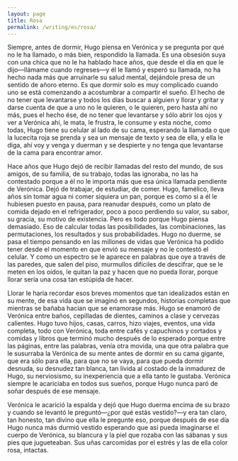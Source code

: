 ```yaml
---
layout: page
title: Rosa
permalink: /writing/es/rosa/
---
```


Siempre, antes de dormir, Hugo piensa en Verónica y se pregunta por qué no le
ha llamado, o más bien, respondido la llamada. Es una obsesión suya con una
chica que no le ha hablado hace años, que desde el día en que le dijo—llámame
cuando regreses—y él le llamó y esperó su llamada, no ha hecho nada más que
arruinarle su salud mental, dejándole presa de un sentido de añoro eterno. Es
que dormir solo es muy complicado cuando uno se está comenzando a acostumbrar
a compartir el sueño. El hecho de no tener que levantarse y todos los días
buscar a alguien y llorar y gritar y darse cuenta de que a uno no le quieren, o
le quieren, pero hasta ahí no más, pues el hecho ése, de no tener que levantarse
y sólo abrir los ojos y ver a Verónica ahí, le mata, le frustra, le consume y
esta noche, como todas, Hugo tiene su celular al lado de su cama, esperando la
llamada o que la lucecita roja se prenda y sea un mensaje de texto y sea de
ella, y ella le diga, ahí voy y venga y duerman y se despierte y no tenga que
levantarse de la cama para encontrar amor.

Hace años que Hugo dejó de recibir llamadas del resto del mundo, de sus amigos,
de su familia, de su trabajo, todas las ignoraba, no las ha contestado porque a
él no le importa más que esa única llamada pendiente de Verónica. Dejó de
trabajar, de estudiar, de comer. Hugo, famélico, lleva años sin tomar agua ni
comer siquiera un pan, porque es como si a él le hubiesen puesto en pausa, para
reanudar después, como un plato de comida dejado en el refrigerador, poco a poco
perdiendo su valor, su sabor, su gracia, su motivo de existencia. Pero es todo
porque Hugo piensa demasiado. Eso de calcular todas las posibilidades, las
combinaciones, las permutaciones, los resultados y sus probabilidades. Hugo no
duerme, se pasa el tiempo pensando en las millones de vidas que Verónica ha
podido tener desde el momento en que envió su mensaje y no le contestó el
celular. Y como un espectro se le aparece en palabras que oye a través de las
paredes, que salen del piso, murmullos difíciles de descifrar, que se le meten
en los oídos, le quitan la paz y hacen que no pueda llorar, porque llorar sería
una cosa tan estúpida de hacer.

Llorar le haría recordar esos breves momentos que tan idealizados están en su
mente, de esa vida que se imaginó en segundos, historias completas que mientras
se bañaba hacían que se enamorase más. Hugo se enamoró de Verónica entre baños,
cepilladas de dientes, caminos a clase y cervezas calientes. Hugo tuvo hijos,
casas, carros, hizo viajes, eventos, una vida completa, todo con Verónica, toda
entre cafés y capuchinos y cortados y comidas y libros que terminó mucho después
de lo esperado porque entre las páginas, entre las palabras, venía otra movida,
una que otra palabra que le susurraba la Verónica de su mente antes de dormir en
su cama gigante, que era sólo para ella, para que no se vaya, para que pueda
dormir desnuda, su desnudez tan blanca, tan lívida al costado de la inmadurez
de Hugo, su nerviosismo, su inexperiencia que a ella tanto le gustaba.
Verónica siempre le acariciaba en todos sus sueños, porque Hugo nunca paró de
soñar después de ese mensaje.

Verónica le acarició la espalda y dejó que Hugo duerma encima de su brazo y
cuando se levantó le preguntó—¿por qué estás vestido?—y era tan claro, tan
honesto, tan divino que ella le pregunte eso, porque después de ese día Hugo
nunca más durmió vestido esperando que así pueda imaginarse el cuerpo de
Verónica, su blancura y la piel que rozaba con las sábanas y sus pies que
jugueteaban. Sus uñas carcomidas por el estrés y las de ella color rosa,
intactas.
